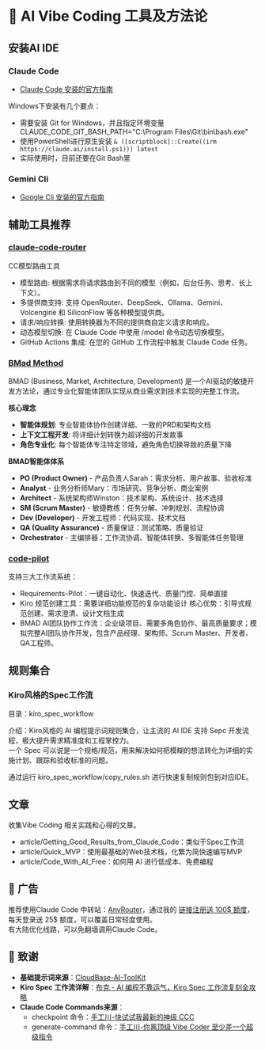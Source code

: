 # 🤖 AI Vibe Coding 工具及方法论

## 安装AI IDE
### Claude Code
- [Claude Code 安装的官方指南](https://docs.anthropic.com/en/docs/claude-code/setup#install-and-authenticate)

Windows下安装有几个要点：

- 需要安装 Git for Windows，并且指定环境变量 CLAUDE_CODE_GIT_BASH_PATH="C:\Program Files\Git\bin\bash.exe"
- 使用PowerShell进行原生安装 `& ([scriptblock]::Create((irm https://claude.ai/install.ps1))) latest`
- 实际使用时，目前还要在Git Bash里

### Gemini Cli
- [Google Cli 安装的官方指南](https://google-gemini.github.io/gemini-cli/)

## 辅助工具推荐
### [claude-code-router](https://github.com/musistudio/claude-code-router)  
CC模型路由工具  

- 模型路由: 根据需求将请求路由到不同的模型（例如，后台任务、思考、长上下文）。
- 多提供商支持: 支持 OpenRouter、DeepSeek、Ollama、Gemini、Volcengine 和 SiliconFlow 等各种模型提供商。
- 请求/响应转换: 使用转换器为不同的提供商自定义请求和响应。
- 动态模型切换: 在 Claude Code 中使用 /model 命令动态切换模型。
- GitHub Actions 集成: 在您的 GitHub 工作流程中触发 Claude Code 任务。

### [BMad Method](https://github.com/bmad-code-org/BMAD-METHOD)

BMAD (Business, Market, Architecture, Development) 是一个AI驱动的敏捷开发方法论，通过专业化智能体团队实现从商业需求到技术实现的完整工作流。  

**核心理念**  
- **智能体规划**: 专业智能体协作创建详细、一致的PRD和架构文档
- **上下文工程开发**: 将详细计划转换为超详细的开发故事
- **角色专业化**: 每个智能体专注特定领域，避免角色切换导致的质量下降

**BMAD智能体体系**  
- **PO (Product Owner)** - 产品负责人Sarah：需求分析、用户故事、验收标准
- **Analyst** - 业务分析师Mary：市场研究、竞争分析、商业案例
- **Architect** - 系统架构师Winston：技术架构、系统设计、技术选择
- **SM (Scrum Master)** - 敏捷教练：任务分解、冲刺规划、流程协调
- **Dev (Developer)** - 开发工程师：代码实现、技术文档
- **QA (Quality Assurance)** - 质量保证：测试策略、质量验证
- **Orchestrator** - 主编排器：工作流协调、智能体转换、多智能体任务管理

### [code-pilot](https://github.com/ysicing/code-pilot)
支持三大工作流系统：
- Requirements-Pilot：一键自动化、快速迭代、质量门控、简单直接
- Kiro 规范创建工具：需要详细功能规范的复杂功能设计 核心优势：引导式规范创建、需求澄清、设计文档生成
- BMAD AI团队协作工作流：企业级项目、需要多角色协作、最高质量要求；模拟完整AI团队协作开发，包含产品经理、架构师、Scrum Master、开发者、QA工程师。

## 规则集合
### Kiro风格的Spec工作流
目录：kiro_spec_workflow

介绍：Kiro风格的 AI 编程提示词规则集合，让主流的 AI IDE 支持 Sepc 开发流程，极大提升需求精准度和工程掌控力。  
一个 Spec 可以说是一个规格/规范，用来解决如何把模糊的想法转化为详细的实施计划、跟踪和验收标准的问题。

通过运行 kiro_spec_workflow/copy_rules.sh 进行快速复制规则包到对应IDE。

## 文章
收集Vibe Coding 相关实践和心得的文章。  

- article/Getting_Good_Results_from_Claude_Code：类似于Spec工作流
- article/Quick_MVP：使用最基础的Web技术栈，化繁为简快速编写MVP
- article/Code_With_AI_Free：如何用 AI 进行低成本、免费编程

## 🎉 广告
推荐使用Claude Code 中转站：[AnyRouter](https://anyrouter.top/register?aff=qndY)，通过我的 [链接注册送 100$ 额度](https://anyrouter.top/register?aff=qndY)，每天登录送 25$ 额度，可以覆盖日常轻度使用。  
有大陆优化线路，可以免翻墙调用Claude Code。


## 🙏 致谢

- **基础提示词来源**：[CloudBase-AI-ToolKit](https://github.com/TencentCloudBase/CloudBase-AI-ToolKit)
- **Kiro Spec 工作流详解**：[布克 - AI 编程不靠运气，Kiro Spec 工作流复刻全攻略](https://mp.weixin.qq.com/s/3j6lG50isbuSH4p64TsNag)
- **Claude Code Commands来源**：
    - checkpoint 命令：[手工川-快试试我最新的神级 CCC](https://mp.weixin.qq.com/s/P5OmJH8gwr7dq8RQv0MZmQ)
    - generate-command 命令：[手工川-你离顶级 Vibe Coder 至少差一个超级指令](https://mp.weixin.qq.com/s/TgXRZE33yiUzpBOVAai08g)